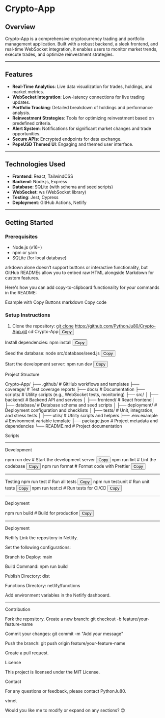 # Crypto-App

## Overview
Crypto-App is a comprehensive cryptocurrency trading and portfolio management application. Built with a robust backend, a sleek frontend, and real-time WebSocket integration, it enables users to monitor market trends, execute trades, and optimize reinvestment strategies.

---

## Features
- **Real-Time Analytics**: Live data visualization for trades, holdings, and market metrics.
- **WebSocket Integration**: Low-latency connections for live trading updates.
- **Portfolio Tracking**: Detailed breakdown of holdings and performance analysis.
- **Reinvestment Strategies**: Tools for optimizing reinvestment based on predefined criteria.
- **Alert System**: Notifications for significant market changes and trade opportunities.
- **Secure APIs**: Encrypted endpoints for data exchange.
- **PepeUSD Themed UI**: Engaging and themed user interface.

---

## Technologies Used
- **Frontend**: React, TailwindCSS
- **Backend**: Node.js, Express
- **Database**: SQLite (with schema and seed scripts)
- **WebSocket**: ws (WebSocket library)
- **Testing**: Jest, Cypress
- **Deployment**: GitHub Actions, Netlify

---

## Getting Started

### Prerequisites
- Node.js (v16+)
- npm or yarn
- SQLite (for local database)

arkdown alone doesn’t support buttons or interactive functionality, but GitHub READMEs allow you to embed raw HTML alongside Markdown for custom features.

Here's how you can add copy-to-clipboard functionality for your commands in the README:

Example with Copy Buttons
markdown
Copy code
### Setup Instructions

1. Clone the repository:
   git clone https://github.com/PythonJu80/Crypto-App.git
   cd Crypto-App
<button onclick="navigator.clipboard.writeText('git clone https://github.com/PythonJu80/Crypto-App.git && cd Crypto-App')">Copy</button>

Install dependencies:
npm install
<button onclick="navigator.clipboard.writeText('npm install')">Copy</button>

Seed the database:
node src/database/seed.js
<button onclick="navigator.clipboard.writeText('node src/database/seed.js')">Copy</button>

Start the development server:
npm run dev
<button onclick="navigator.clipboard.writeText('node npm run dev')">Copy</button>

Project Structure


Crypto-App/
├── .github/             # GitHub workflows and templates
├── coverage/            # Test coverage reports
├── docs/                # Documentation
├── scripts/             # Utility scripts (e.g., WebSocket tests, monitoring)
├── src/
│   ├── backend/         # Backend API and services
│   ├── frontend/        # React frontend
│   ├── database/        # Database schema and seed scripts
│   ├── deployment/      # Deployment configuration and checklists
│   ├── tests/           # Unit, integration, and stress tests
│   ├── utils/           # Utility scripts and helpers
├── .env.example         # Environment variable template
├── package.json         # Project metadata and dependencies
└── README.md            # Project documentation


Scripts

---

Development

npm run dev       # Start the development server
<button onclick="navigator.clipboard.writeText('node npm run dev')">Copy</button>
npm run lint      # Lint the codebase
<button onclick="navigator.clipboard.writeText('node npm run lint')">Copy</button>
npm run format    # Format code with Prettier
<button onclick="navigator.clipboard.writeText('node npm run format')">Copy</button>


---

Testing
npm run test      # Run all tests
<button onclick="navigator.clipboard.writeText('node npm run test:unit')">Copy</button>
npm run test:unit # Run unit tests
<button onclick="navigator.clipboard.writeText('node npm run test:unit')">Copy</button>
npm run test:ci   # Run tests for CI/CD
<button onclick="navigator.clipboard.writeText('node npm run test:ci')">Copy</button>

---

Deployment

npm run build     # Build for production
<button onclick="navigator.clipboard.writeText('node npm run build')">Copy</button>

---

Deployment

Netlify
Link the repository in Netlify.

Set the following configurations:

Branch to Deploy: main

Build Command: npm run build

Publish Directory: dist

Functions Directory: netlify/functions

Add environment variables in the Netlify dashboard.

---

Contribution

Fork the repository.
Create a new branch:
git checkout -b feature/your-feature-name

Commit your changes:
git commit -m "Add your message"

Push the branch:
git push origin feature/your-feature-name

Create a pull request.

License

This project is licensed under the MIT License.

Contact

For any questions or feedback, please contact PythonJu80.

vbnet

Would you like me to modify or expand on any sections? 😊





